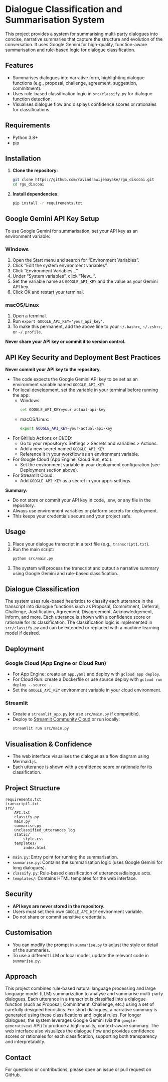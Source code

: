 # Dialogue Classification and Summarisation System

This project provides a system for summarising multi-party dialogues into concise, narrative summaries that capture the structure and evolution of the conversation. It uses Google Gemini for high-quality, function-aware summarisation and rule-based logic for dialogue classification.

## Features

- Summarises dialogues into narrative form, highlighting dialogue functions (e.g., proposal, challenge, agreement, suggestion, commitment).
- Uses rule-based classification logic in `src/classify.py` for dialogue function detection.
- Visualises dialogue flow and displays confidence scores or rationales for classifications.

## Requirements

- Python 3.8+
- pip

## Installation

1. **Clone the repository:**
   ```sh
   git clone https://github.com/ravindrawijenayake/rgu_discoai.git
   cd rgu_discoai
   ```

2. **Install dependencies:**
   ```sh
   pip install -r requirements.txt
   ```

## Google Gemini API Key Setup

To use Google Gemini for summarisation, set your API key as an environment variable:

### Windows

1. Open the Start menu and search for “Environment Variables”.
2. Click “Edit the system environment variables”.
3. Click “Environment Variables…”.
4. Under “System variables”, click “New…”.
5. Set the variable name as `GOOGLE_API_KEY` and the value as your Gemini API key.
6. Click OK and restart your terminal.

### macOS/Linux

1. Open a terminal.
2. Run `export GOOGLE_API_KEY='your_api_key'`.
3. To make this permanent, add the above line to your `~/.bashrc`, `~/.zshrc`, or `~/.profile`.

**Never share your API key or commit it to version control.**

## API Key Security and Deployment Best Practices

**Never commit your API key to the repository.**

- The code expects the Google Gemini API key to be set as an environment variable named `GOOGLE_API_KEY`.
- For local development, set the variable in your terminal before running the app:
  - Windows:
    ```sh
    set GOOGLE_API_KEY=your-actual-api-key
    ```
  - macOS/Linux:
    ```sh
    export GOOGLE_API_KEY=your-actual-api-key
    ```
- For GitHub Actions or CI/CD:
  - Go to your repository’s Settings > Secrets and variables > Actions.
  - Add a new secret named `GOOGLE_API_KEY`.
  - Reference it in your workflow as an environment variable.
- For Google Cloud (App Engine, Cloud Run, etc.):
  - Set the environment variable in your deployment configuration (see Deployment section above).
- For Streamlit Cloud:
  - Add `GOOGLE_API_KEY` as a secret in your app’s settings.

**Summary:**
- Do not store or commit your API key in code, .env, or any file in the repository.
- Always use environment variables or platform secrets for deployment.
- This keeps your credentials secure and your project safe.

## Usage

1. Place your dialogue transcript in a text file (e.g., `transcript1.txt`).
2. Run the main script:
   ```sh
   python src/main.py
   ```
3. The system will process the transcript and output a narrative summary using Google Gemini and rule-based classification.

## Dialogue Classification

The system uses rule-based heuristics to classify each utterance in the transcript into dialogue functions such as Proposal, Commitment, Deferral, Challenge, Justification, Agreement, Disagreement, Acknowledgement, Inform, and more. Each utterance is shown with a confidence score or rationale for its classification. The classification logic is implemented in `src/classify.py` and can be extended or replaced with a machine learning model if desired.

## Deployment

### Google Cloud (App Engine or Cloud Run)

- For App Engine: create an `app.yaml` and deploy with `gcloud app deploy`.
- For Cloud Run: create a Dockerfile or use source deploy with `gcloud run deploy --source .`.
- Set the `GOOGLE_API_KEY` environment variable in your cloud environment.

### Streamlit

- Create a `streamlit_app.py` (or use `src/main.py` if compatible).
- Deploy to [Streamlit Community Cloud](https://streamlit.io/cloud) or run locally:
  ```sh
  streamlit run src/main.py
  ```

## Visualisation & Confidence

- The web interface visualises the dialogue as a flow diagram using Mermaid.js.
- Each utterance is shown with a confidence score or rationale for its classification.

## Project Structure

```
requirements.txt
transcript1.txt
src/
    API.txt
    classify.py
    main.py
    summarise.py
    unclassified_utterances.log
    static/
        style.css
    templates/
        index.html
```

- `main.py`: Entry point for running the summarisation.
- `summarise.py`: Contains the summarisation logic (uses Google Gemini for long dialogues).
- `classify.py`: Rule-based classification of utterances/dialogue acts.
- `templates/`: Contains HTML templates for the web interface.

## Security

- **API keys are never stored in the repository.**
- Users must set their own `GOOGLE_API_KEY` environment variable.
- Do not share or commit sensitive credentials.

## Customisation

- You can modify the prompt in `summarise.py` to adjust the style or detail of the summaries.
- To use a different LLM or local model, update the relevant code in `summarise.py`.

## Approach

This project combines rule-based natural language processing and large language model (LLM) summarization to analyse and summarise multi-party dialogues. Each utterance in a transcript is classified into a dialogue function (such as Proposal, Commitment, Challenge, etc.) using a set of carefully designed heuristics. For short dialogues, a narrative summary is generated using these classifications and logical rules. For longer dialogues, the system leverages Google Gemini (via the `google-generativeai` API) to produce a high-quality, context-aware summary. The web interface also visualizes the dialogue flow and provides confidence scores or rationales for each classification, supporting both transparency and interpretability.

## Contact

For questions or contributions, please open an issue or pull request on GitHub.
